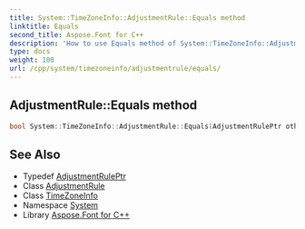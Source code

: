 ```yaml
---
title: System::TimeZoneInfo::AdjustmentRule::Equals method
linktitle: Equals
second_title: Aspose.Font for C++
description: 'How to use Equals method of System::TimeZoneInfo::AdjustmentRule class in C++.'
type: docs
weight: 100
url: /cpp/system/timezoneinfo/adjustmentrule/equals/
---
```

## AdjustmentRule::Equals method




```cpp
bool System::TimeZoneInfo::AdjustmentRule::Equals(AdjustmentRulePtr other) override
```

## See Also

* Typedef [AdjustmentRulePtr](../../adjustmentruleptr/)
* Class [AdjustmentRule](../)
* Class [TimeZoneInfo](../../)
* Namespace [System](../../../)
* Library [Aspose.Font for C++](../../../../)

